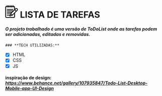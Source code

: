 # <img width="40px" height="40px" src="./assets/img/bloco-de-anotacoes.png"/> **LISTA DE TAREFAS** 

#### *O projeto trabalhado é uma versão de ToDoList onde as tarefas podem ser adicionadas, editadas e removidas.*

```
### **TECH UTILIZADAS:**
```

- [x] HTML 
- [x] CSS 
- [x] JS

#### **inspiração de design:** *https://www.behance.net/gallery/107935847/Todo-List-Desktop-Mobile-app-UI-Design*
